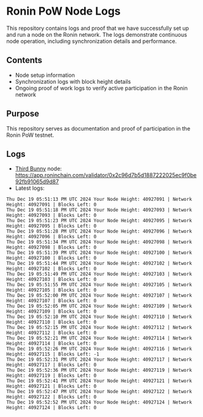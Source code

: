# Ronin PoW Node Logs

This repository contains logs and proof that we have successfully set up and run a node on the Ronin network. The logs demonstrate continuous node operation, including synchronization details and performance.

## Contents

- Node setup information
- Synchronization logs with block height details
- Ongoing proof of work logs to verify active participation in the Ronin network

## Purpose

This repository serves as documentation and proof of participation in the Ronin PoW testnet.

## Logs

- [Third Bunny](https://thirdbunny.xyz/) node: https://app.roninchain.com/validator/0x2c96d7b5d1887222025ec9f0be92fb91065d9d87
- Latest logs:
```
Thu Dec 19 05:51:13 PM UTC 2024 Your Node Height: 40927091 | Network Height: 40927091 | Blocks Left: 0
Thu Dec 19 05:51:18 PM UTC 2024 Your Node Height: 40927093 | Network Height: 40927093 | Blocks Left: 0
Thu Dec 19 05:51:23 PM UTC 2024 Your Node Height: 40927095 | Network Height: 40927095 | Blocks Left: 0
Thu Dec 19 05:51:28 PM UTC 2024 Your Node Height: 40927096 | Network Height: 40927096 | Blocks Left: 0
Thu Dec 19 05:51:34 PM UTC 2024 Your Node Height: 40927098 | Network Height: 40927098 | Blocks Left: 0
Thu Dec 19 05:51:39 PM UTC 2024 Your Node Height: 40927100 | Network Height: 40927100 | Blocks Left: 0
Thu Dec 19 05:51:44 PM UTC 2024 Your Node Height: 40927102 | Network Height: 40927102 | Blocks Left: 0
Thu Dec 19 05:51:49 PM UTC 2024 Your Node Height: 40927103 | Network Height: 40927103 | Blocks Left: 0
Thu Dec 19 05:51:55 PM UTC 2024 Your Node Height: 40927105 | Network Height: 40927105 | Blocks Left: 0
Thu Dec 19 05:52:00 PM UTC 2024 Your Node Height: 40927107 | Network Height: 40927107 | Blocks Left: 0
Thu Dec 19 05:52:05 PM UTC 2024 Your Node Height: 40927109 | Network Height: 40927109 | Blocks Left: 0
Thu Dec 19 05:52:10 PM UTC 2024 Your Node Height: 40927110 | Network Height: 40927110 | Blocks Left: 0
Thu Dec 19 05:52:15 PM UTC 2024 Your Node Height: 40927112 | Network Height: 40927112 | Blocks Left: 0
Thu Dec 19 05:52:21 PM UTC 2024 Your Node Height: 40927114 | Network Height: 40927114 | Blocks Left: 0
Thu Dec 19 05:52:26 PM UTC 2024 Your Node Height: 40927116 | Network Height: 40927115 | Blocks Left: -1
Thu Dec 19 05:52:31 PM UTC 2024 Your Node Height: 40927117 | Network Height: 40927117 | Blocks Left: 0
Thu Dec 19 05:52:36 PM UTC 2024 Your Node Height: 40927119 | Network Height: 40927119 | Blocks Left: 0
Thu Dec 19 05:52:41 PM UTC 2024 Your Node Height: 40927121 | Network Height: 40927121 | Blocks Left: 0
Thu Dec 19 05:52:47 PM UTC 2024 Your Node Height: 40927122 | Network Height: 40927122 | Blocks Left: 0
Thu Dec 19 05:52:52 PM UTC 2024 Your Node Height: 40927124 | Network Height: 40927124 | Blocks Left: 0
```
